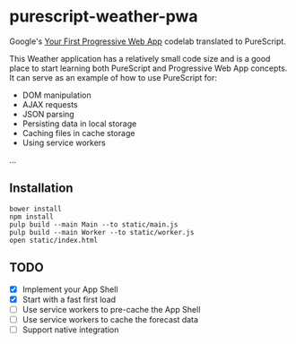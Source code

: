# purescript-weather-pwa

Google's [Your First Progressive Web App](https://developers.google.com/web/fundamentals/getting-started/codelabs/your-first-pwapp/) codelab translated to PureScript.

This Weather application has a relatively small code size and is a good place to
start learning both PureScript and Progressive Web App concepts. It can serve as
an example of how to use PureScript for:

* DOM manipulation
* AJAX requests
* JSON parsing
* Persisting data in local storage
* Caching files in cache storage
* Using service workers

...

## Installation

```
bower install
npm install
pulp build --main Main --to static/main.js
pulp build --main Worker --to static/worker.js
open static/index.html
```

## TODO

- [x] Implement your App Shell
- [x] Start with a fast first load
- [ ] Use service workers to pre-cache the App Shell
- [ ] Use service workers to cache the forecast data
- [ ] Support native integration
